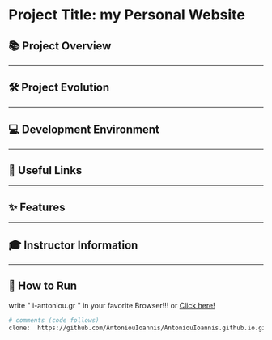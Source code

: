 # Project Title: my Personal Website
 
## 📚 Project Overview
 
---
 
## 🛠️ Project Evolution
 
---
 
## 💻 Development Environment
 
---
 
## 🔗 Useful Links
 
---
 
## ✨ Features
 
---
 
## 🎓 Instructor Information
 
---
 
## 🚀 How to Run

write " i-antoniou.gr " in your favorite Browser!!!
or  <a href="gr" target:_blank>
        Click here!</a>
 
```bash
# comments (code follows)
clone:  https://github.com/AntoniouIoannis/AntoniouIoannis.github.io.git
```
